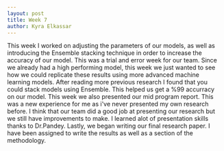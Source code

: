 ```yaml
---
layout: post
title: Week 7
author: Kyra Elkassar 
---
```

This week I worked on adjusting the parameters of our models, as well as introducing the Ensemble stacking technique in order to increase the accuracy of our model. This was a trial and error week for our team. Since we already had a high performing model, this week we just wanted to see how we could replicate these results using more advanced machine learning models. After reading more previous research I found that you could stack models using Ensemble. This helped us get a %99 accurracy on our model. This week we also presented our mid program report. This was a new experience for me as i've never presented my own research before. I think that our team did a good job at presenting our research but we still have improvements to make. I learned alot of presentation skills thanks to Dr.Pandey. Lastly, we began writing our final research paper. I have been assigned to write the results as well as a section of the methodology.  
